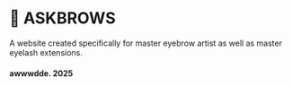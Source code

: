 # 🤍 ASKBROWS
A website created specifically for master eyebrow artist as well as master eyelash extensions.
#### awwwdde. 2025
